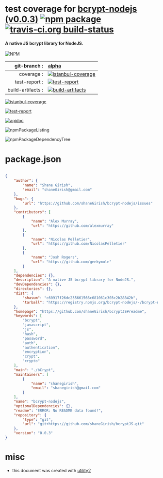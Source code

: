 # test coverage for  [bcrypt-nodejs (v0.0.3)](https://github.com/shaneGirish/bcryptJS#readme)  [![npm package](https://img.shields.io/npm/v/npmtest-bcrypt-nodejs.svg?style=flat-square)](https://www.npmjs.org/package/npmtest-bcrypt-nodejs) [![travis-ci.org build-status](https://api.travis-ci.org/npmtest/node-npmtest-bcrypt-nodejs.svg)](https://travis-ci.org/npmtest/node-npmtest-bcrypt-nodejs)
#### A native JS bcrypt library for NodeJS.

[![NPM](https://nodei.co/npm/bcrypt-nodejs.png?downloads=true)](https://www.npmjs.com/package/bcrypt-nodejs)

| git-branch : | [alpha](https://github.com/npmtest/node-npmtest-bcrypt-nodejs/tree/alpha)|
|--:|:--|
| coverage : | [![istanbul-coverage](https://npmtest.github.io/node-npmtest-bcrypt-nodejs/build/coverage.badge.svg)](https://npmtest.github.io/node-npmtest-bcrypt-nodejs/build/coverage.html/index.html)|
| test-report : | [![test-report](https://npmtest.github.io/node-npmtest-bcrypt-nodejs/build/test-report.badge.svg)](https://npmtest.github.io/node-npmtest-bcrypt-nodejs/build/test-report.html)|
| build-artifacts : | [![build-artifacts](https://npmtest.github.io/node-npmtest-bcrypt-nodejs/glyphicons_144_folder_open.png)](https://github.com/npmtest/node-npmtest-bcrypt-nodejs/tree/gh-pages/build)|

[![istanbul-coverage](https://npmtest.github.io/node-npmtest-bcrypt-nodejs/build/screenCapture.buildCustomOrg.browser.coverage.html.png)](https://npmtest.github.io/node-npmtest-bcrypt-nodejs/build/coverage.html/index.html)

[![test-report](https://npmtest.github.io/node-npmtest-bcrypt-nodejs/build/screenCapture.buildCustomOrg.browser.%252Fhome%252Ftravis%252Fbuild%252Fnpmtest%252Fnode-npmtest-bcrypt-nodejs%252Ftmp%252Fbuild%252Ftest-report.html.png)](https://npmtest.github.io/node-npmtest-bcrypt-nodejs/build/test-report.html)

[![apidoc](https://npmdoc.github.io/node-npmdoc-bcrypt-nodejs/build/screenCapture.buildApidoc.browser.%252Fhome%252Ftravis%252Fbuild%252Fnpmdoc%252Fnode-npmdoc-bcrypt-nodejs%252Ftmp%252Fbuild%252Fapidoc.html.png)](https://npmdoc.github.io/node-npmdoc-bcrypt-nodejs/build/apidoc.html)

![npmPackageListing](https://npmtest.github.io/node-npmtest-bcrypt-nodejs/build/screenCapture.npmPackageListing.svg)

![npmPackageDependencyTree](https://npmtest.github.io/node-npmtest-bcrypt-nodejs/build/screenCapture.npmPackageDependencyTree.svg)



# package.json

```json

{
    "author": {
        "name": "Shane Girish",
        "email": "shaneGirish@gmail.com"
    },
    "bugs": {
        "url": "https://github.com/shaneGirish/bcrypt-nodejs/issues"
    },
    "contributors": [
        {
            "name": "Alex Murray",
            "url": "https://github.com/alexmurray"
        },
        {
            "name": "Nicolas Pelletier",
            "url": "https://github.com/NicolasPelletier"
        },
        {
            "name": "Josh Rogers",
            "url": "https://github.com/geekymole"
        }
    ],
    "dependencies": {},
    "description": "A native JS bcrypt library for NodeJS.",
    "devDependencies": {},
    "directories": {},
    "dist": {
        "shasum": "c60917f26dc235661566c681061c303c2b28842b",
        "tarball": "https://registry.npmjs.org/bcrypt-nodejs/-/bcrypt-nodejs-0.0.3.tgz"
    },
    "homepage": "https://github.com/shaneGirish/bcryptJS#readme",
    "keywords": [
        "bcrypt",
        "javascript",
        "js",
        "hash",
        "password",
        "auth",
        "authentication",
        "encryption",
        "crypt",
        "crypto"
    ],
    "main": "./bCrypt",
    "maintainers": [
        {
            "name": "shanegirish",
            "email": "shanegirish@gmail.com"
        }
    ],
    "name": "bcrypt-nodejs",
    "optionalDependencies": {},
    "readme": "ERROR: No README data found!",
    "repository": {
        "type": "git",
        "url": "git+https://github.com/shaneGirish/bcryptJS.git"
    },
    "version": "0.0.3"
}
```



# misc
- this document was created with [utility2](https://github.com/kaizhu256/node-utility2)
